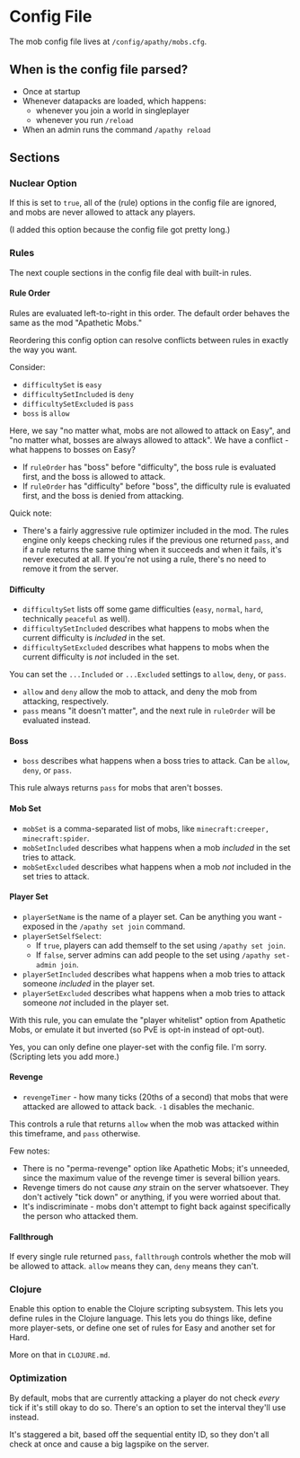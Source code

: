 # Config File

The mob config file lives at `/config/apathy/mobs.cfg`.

## When is the config file parsed?

* Once at startup
* Whenever datapacks are loaded, which happens:
	* whenever you join a world in singleplayer
	* whenever you run `/reload`
* When an admin runs the command `/apathy reload`

## Sections

### Nuclear Option

If this is set to `true`, all of the (rule) options in the config file are ignored, and mobs are never allowed to attack any players.

(I added this option because the config file got pretty long.)

### Rules

The next couple sections in the config file deal with built-in rules.

#### Rule Order

Rules are evaluated left-to-right in this order. The default order behaves the same as the mod "Apathetic Mobs."

Reordering this config option can resolve conflicts between rules in exactly the way you want.

Consider:

* `difficultySet` is `easy`
* `difficultySetIncluded` is `deny`
* `difficultySetExcluded` is `pass`
* `boss` is `allow`

Here, we say "no matter what, mobs are not allowed to attack on Easy", and "no matter what, bosses are always allowed to attack". We have a conflict - what happens to bosses on Easy?

* If `ruleOrder` has "boss" before "difficulty", the boss rule is evaluated first, and the boss is allowed to attack.
* If `ruleOrder` has "difficulty" before "boss", the difficulty rule is evaluated first, and the boss is denied from attacking.

Quick note:

* There's a fairly aggressive rule optimizer included in the mod. The rules engine only keeps checking rules if the previous one returned `pass`, and if a rule returns the same thing when it succeeds and when it fails, it's never executed at all. If you're not using a rule, there's no need to remove it from the server.

#### Difficulty

* `difficultySet` lists off some game difficulties (`easy`, `normal`, `hard`, technically `peaceful` as well).
* `difficultySetIncluded` describes what happens to mobs when the current difficulty is *included* in the set.
* `difficultySetExcluded` describes what happens to mobs when the current difficulty is *not* included in the set.

You can set the `...Included` or `...Excluded` settings to `allow`, `deny`, or `pass`.

* `allow` and `deny` allow the mob to attack, and deny the mob from attacking, respectively.
* `pass` means "it doesn't matter", and the next rule in `ruleOrder` will be evaluated instead.

#### Boss

* `boss` describes what happens when a boss tries to attack. Can be `allow`, `deny`, or `pass`.

This rule always returns `pass` for mobs that aren't bosses.

#### Mob Set

* `mobSet` is a comma-separated list of mobs, like `minecraft:creeper, minecraft:spider`.
* `mobSetIncluded` describes what happens when a mob *included* in the set tries to attack.
* `mobSetExcluded` describes what happens when a mob *not* included in the set tries to attack.

#### Player Set

* `playerSetName` is the name of a player set. Can be anything you want - exposed in the `/apathy set join` command.
* `playerSetSelfSelect`:
	* If `true`, players can add themself to the set using `/apathy set join`.
	* If `false`, server admins can add people to the set using `/apathy set-admin join`.
* `playerSetIncluded` describes what happens when a mob tries to attack someone *included* in the player set.
* `playerSetExcluded` describes what happens when a mob tries to attack someone *not* included in the player set.

With this rule, you can emulate the "player whitelist" option from Apathetic Mobs, or emulate it but inverted (so PvE is opt-in instead of opt-out).

Yes, you can only define one player-set with the config file. I'm sorry. (Scripting lets you add more.)

#### Revenge

* `revengeTimer` - how many ticks (20ths of a second) that mobs that were attacked are allowed to attack back. `-1` disables the mechanic.

This controls a rule that returns `allow` when the mob was attacked within this timeframe, and `pass` otherwise.

Few notes:

* There is no "perma-revenge" option like Apathetic Mobs; it's unneeded, since the maximum value of the revenge timer is several billion years.
* Revenge timers do not cause *any* strain on the server whatsoever. They don't actively "tick down" or anything, if you were worried about that.
* It's indiscriminate - mobs don't attempt to fight back against specifically the person who attacked them.

#### Fallthrough

If every single rule returned `pass`, `fallthrough` controls whether the mob will be allowed to attack. `allow` means they can, `deny` means they can't.

### Clojure

Enable this option to enable the Clojure scripting subsystem. This lets you define rules in the Clojure language. This lets you do things like, define more player-sets, or define one set of rules for Easy and another set for Hard.

More on that in `CLOJURE.md`.

### Optimization

By default, mobs that are currently attacking a player do not check *every* tick if it's still okay to do so. There's an option to set the interval they'll use instead.

It's staggered a bit, based off the sequential entity ID, so they don't all check at once and cause a big lagspike on the server.